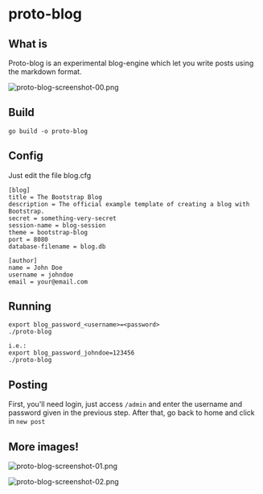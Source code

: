 # proto-blog

## What is
Proto-blog is an experimental blog-engine which let you write posts using the markdown format.

![proto-blog-screenshot-00.png](https://github.com/maiconio/proto-blog/blob/master/screenshots/proto-blog-screenshot-00.png)

## Build

```
go build -o proto-blog
```

## Config
Just edit the file blog.cfg
```
[blog]
title = The Bootstrap Blog
description = The official example template of creating a blog with Bootstrap.
secret = something-very-secret
session-name = blog-session
theme = bootstrap-blog
port = 8080
database-filename = blog.db

[author]
name = John Doe
username = johndoe
email = your@email.com
```


## Running
```
export blog_password_<username>=<password>
./proto-blog

i.e.:
export blog_password_johndoe=123456
./proto-blog
```

## Posting

First, you'll need login, just access `/admin` and enter the username and password given in the previous step. After that, go back to home and click in `new post`

## More images!
![proto-blog-screenshot-01.png](https://github.com/maiconio/proto-blog/blob/master/screenshots/proto-blog-screenshot-01.png)

![proto-blog-screenshot-02.png](https://github.com/maiconio/proto-blog/blob/master/screenshots/proto-blog-screenshot-02.png)
